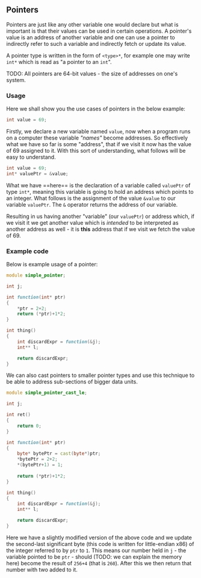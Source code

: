 ## Pointers

Pointers are just like any other variable one would declare but what is important is that
their values can be used in certain operations. A pointer's value is an address of another
variable and one can use a pointer to indirectly refer to such a variable and indirectly
fetch or update its value.

A pointer type is written in the form of `<type>*`, for example one may write `int*` which
is read as "a pointer to an `int`".

TODO: All pointers are 64-bit values - the size of addresses on one's system.

### Usage

Here we shall show you the use cases of pointers in the below example:

```d linenums="1"
int value = 69;
```

Firstly, we declare a new variable named `value`, now when a program runs on a computer these variable _"names"_ become addresses. So effectively what we have so far is some "address", that if we visit it now has the value of 69 assigned to it. With this sort of understanding, what follows will be easy to understand.

```d linenums="1" hl_lines="2"
int value = 69;
int* valuePtr = &value;
```

What we have ==here== is the declaration of a variable called `valuePtr` of type `int*`, meaning this variable is going to hold an address which points to an integer. What follows is the assignment of the value `&value` to our variable `valuePtr`. The `&` operator returns the address of our variable.

Resulting in us having another "variable" (our `valuePtr`) or address which, if we visit it we get another value which is _intended_ to be interpreted as another address as well - it is **this** address that if we visit we fetch the value of 69.

### Example code

Below is example usage of a pointer:

```d
module simple_pointer;

int j;

int function(int* ptr)
{
    *ptr = 2+2;
    return (*ptr)+1*2;
}

int thing()
{
    int discardExpr = function(&j);
    int** l;

    return discardExpr;
}
```

We can also cast pointers to smaller pointer types and use this technique to be able to address sub-sections of bigger data units.
```d
module simple_pointer_cast_le;

int j;

int ret()
{
    return 0;
}

int function(int* ptr)
{
    byte* bytePtr = cast(byte*)ptr;
    *bytePtr = 2+2;
    *(bytePtr+1) = 1;
    
    return (*ptr)+1*2;
}

int thing()
{
    int discardExpr = function(&j);
    int** l;

    return discardExpr;
}
```

Here we have a slightly modified version of the above code and we update the second-last significant byte (this code is written for little-endian x86) of the integer referred to by `ptr` to `1`. This means our number held in `j` - the variable pointed to be `ptr` - should (TODO: we can explain the memory here) become the result of `256+4` (that is `260`). After this we then return that number with two added to it.